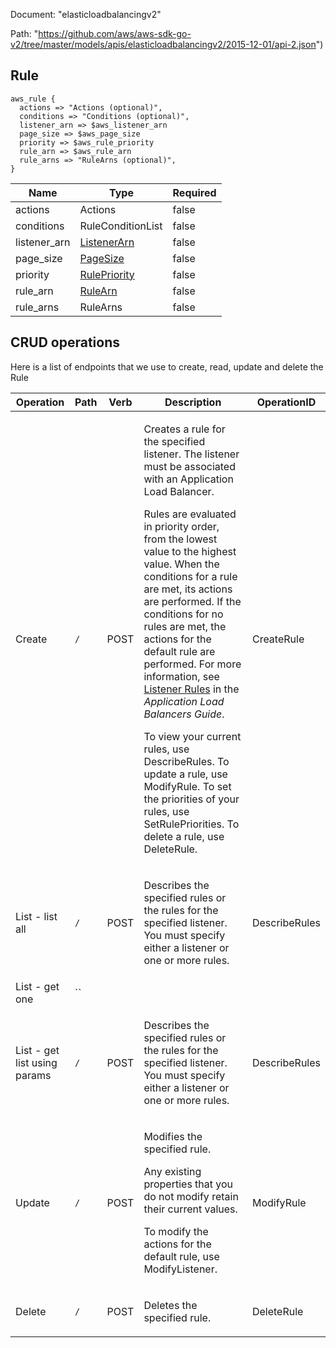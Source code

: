 Document: "elasticloadbalancingv2"


Path: "https://github.com/aws/aws-sdk-go-v2/tree/master/models/apis/elasticloadbalancingv2/2015-12-01/api-2.json")

## Rule



```puppet
aws_rule {
  actions => "Actions (optional)",
  conditions => "Conditions (optional)",
  listener_arn => $aws_listener_arn
  page_size => $aws_page_size
  priority => $aws_rule_priority
  rule_arn => $aws_rule_arn
  rule_arns => "RuleArns (optional)",
}
```

| Name        | Type           | Required       |
| ------------- | ------------- | ------------- |
|actions | Actions | false |
|conditions | RuleConditionList | false |
|listener_arn | [ListenerArn](https://docs.aws.amazon.com/search/doc-search.html?searchPath=documentation&searchQuery=listenerarn) | false |
|page_size | [PageSize](https://docs.aws.amazon.com/search/doc-search.html?searchPath=documentation&searchQuery=pagesize) | false |
|priority | [RulePriority](https://docs.aws.amazon.com/search/doc-search.html?searchPath=documentation&searchQuery=rulepriority) | false |
|rule_arn | [RuleArn](https://docs.aws.amazon.com/search/doc-search.html?searchPath=documentation&searchQuery=rulearn) | false |
|rule_arns | RuleArns | false |



## CRUD operations

Here is a list of endpoints that we use to create, read, update and delete the Rule

| Operation | Path | Verb | Description | OperationID |
| ------------- | ------------- | ------------- | ------------- | ------------- |
|Create|`/`|POST|<p>Creates a rule for the specified listener. The listener must be associated with an Application Load Balancer.</p> <p>Rules are evaluated in priority order, from the lowest value to the highest value. When the conditions for a rule are met, its actions are performed. If the conditions for no rules are met, the actions for the default rule are performed. For more information, see <a href="http://docs.aws.amazon.com/elasticloadbalancing/latest/application/load-balancer-listeners.html#listener-rules">Listener Rules</a> in the <i>Application Load Balancers Guide</i>.</p> <p>To view your current rules, use <a>DescribeRules</a>. To update a rule, use <a>ModifyRule</a>. To set the priorities of your rules, use <a>SetRulePriorities</a>. To delete a rule, use <a>DeleteRule</a>.</p>|CreateRule|
|List - list all|`/`|POST|<p>Describes the specified rules or the rules for the specified listener. You must specify either a listener or one or more rules.</p>|DescribeRules|
|List - get one|``||||
|List - get list using params|`/`|POST|<p>Describes the specified rules or the rules for the specified listener. You must specify either a listener or one or more rules.</p>|DescribeRules|
|Update|`/`|POST|<p>Modifies the specified rule.</p> <p>Any existing properties that you do not modify retain their current values.</p> <p>To modify the actions for the default rule, use <a>ModifyListener</a>.</p>|ModifyRule|
|Delete|`/`|POST|<p>Deletes the specified rule.</p>|DeleteRule|
